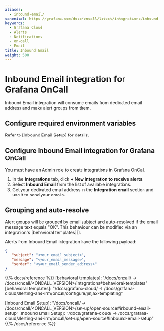 ```yaml
---
aliases:
  - inbound-email/
canonical: https://grafana.com/docs/oncall/latest/integrations/inbound-email/
keywords:
  - Grafana Cloud
  - Alerts
  - Notifications
  - on-call
  - Email
title: Inbound Email
weight: 500
---
```


# Inbound Email integration for Grafana OnCall

Inbound Email integration will consume emails from dedicated email address and make alert groups from them.

## Configure required environment variables

Refer to [Inbound Email Setup] for details.

## Configure Inbound Email integration for Grafana OnCall

You must have an Admin role to create integrations in Grafana OnCall.

1. In the **Integrations** tab, click **+ New integration to receive alerts**.
2. Select **Inbound Email** from the list of available integrations.
3. Get your dedicated email address in the **Integration email** section and use it to send your emails.

## Grouping and auto-resolve

Alert groups will be grouped by email subject and auto-resolved if the email message text equals "OK".
 This behaviour can be modified via an integration's [behavioral templates][].

Alerts from Inbound Email integration have the following payload:

```json
{
   "subject": "<your_email_subject>",
   "message": "<your_email_message>",
   "sender": "<your_email_sender_address>"
}
```

{{% docs/reference %}}
[behavioral templates]: "/docs/oncall/ -> /docs/oncall/<ONCALL_VERSION>/integrations#behavioral-templates"
[behavioral templates]: "/docs/grafana-cloud/ -> /docs/grafana-cloud/alerting-and-irm/oncall/configure/jinja2-templating"

[Inbound Email Setup]: "/docs/oncall/ -> /docs/oncall/<ONCALL_VERSION>/set-up/open-source#inbound-email-setup"
[Inbound Email Setup]: "/docs/grafana-cloud/ -> /docs/grafana-cloud/alerting-and-irm/oncall/set-up/open-source#inbound-email-setup"
{{% /docs/reference %}}
